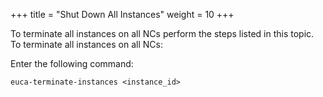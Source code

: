+++
title = "Shut Down All Instances"
weight = 10
+++

To terminate all instances on all NCs perform the steps listed in this topic. To terminate all instances on all NCs: 

Enter the following command: 

    euca-terminate-instances <instance_id>

